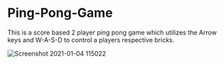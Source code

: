 # Ping-Pong-Game

This is a score based 2 player ping pong game which utilizes the Arrow keys and W-A-S-D to control a players respective bricks. 

![Screenshot 2021-01-04 115022](https://user-images.githubusercontent.com/59580826/103558735-13838200-4e83-11eb-9bc0-21a1ca9cc21f.png)
